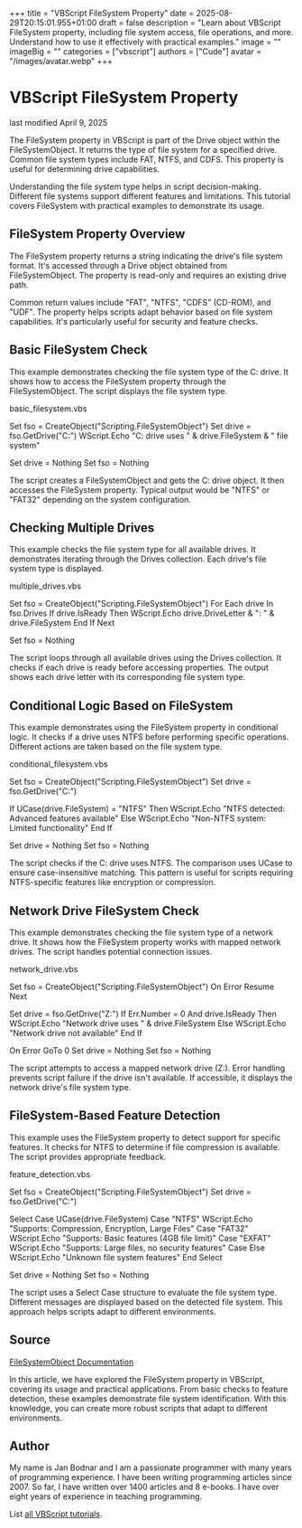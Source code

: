 +++
title = "VBScript FileSystem Property"
date = 2025-08-29T20:15:01.955+01:00
draft = false
description = "Learn about VBScript FileSystem property, including file system access, file operations, and more. Understand how to use it effectively with practical examples."
image = ""
imageBig = ""
categories = ["vbscript"]
authors = ["Cude"]
avatar = "/images/avatar.webp"
+++

# VBScript FileSystem Property

last modified April 9, 2025

The FileSystem property in VBScript is part of the
Drive object within the FileSystemObject. It returns
the type of file system for a specified drive. Common file system types include
FAT, NTFS, and CDFS. This property is useful for determining drive capabilities.

Understanding the file system type helps in script decision-making. Different
file systems support different features and limitations. This tutorial covers
FileSystem with practical examples to demonstrate its usage.

## FileSystem Property Overview

The FileSystem property returns a string indicating the drive's
file system format. It's accessed through a Drive object obtained
from FileSystemObject. The property is read-only and requires an
existing drive path.

Common return values include "FAT", "NTFS", "CDFS" (CD-ROM), and "UDF". The
property helps scripts adapt behavior based on file system capabilities. It's
particularly useful for security and feature checks.

## Basic FileSystem Check

This example demonstrates checking the file system type of the C: drive. It
shows how to access the FileSystem property through the
FileSystemObject. The script displays the file system type.

basic_filesystem.vbs
  

Set fso = CreateObject("Scripting.FileSystemObject")
Set drive = fso.GetDrive("C:")
WScript.Echo "C: drive uses " &amp; drive.FileSystem &amp; " file system"

Set drive = Nothing
Set fso = Nothing

The script creates a FileSystemObject and gets the C: drive
object. It then accesses the FileSystem property. Typical output
would be "NTFS" or "FAT32" depending on the system configuration.

## Checking Multiple Drives

This example checks the file system type for all available drives. It
demonstrates iterating through the Drives collection. Each drive's
file system type is displayed.

multiple_drives.vbs
  

Set fso = CreateObject("Scripting.FileSystemObject")
For Each drive In fso.Drives
    If drive.IsReady Then
        WScript.Echo drive.DriveLetter &amp; ": " &amp; drive.FileSystem
    End If
Next

Set fso = Nothing

The script loops through all available drives using the Drives
collection. It checks if each drive is ready before accessing properties. The
output shows each drive letter with its corresponding file system type.

## Conditional Logic Based on FileSystem

This example demonstrates using the FileSystem property in
conditional logic. It checks if a drive uses NTFS before performing specific
operations. Different actions are taken based on the file system type.

conditional_filesystem.vbs
  

Set fso = CreateObject("Scripting.FileSystemObject")
Set drive = fso.GetDrive("C:")

If UCase(drive.FileSystem) = "NTFS" Then
    WScript.Echo "NTFS detected: Advanced features available"
Else
    WScript.Echo "Non-NTFS system: Limited functionality"
End If

Set drive = Nothing
Set fso = Nothing

The script checks if the C: drive uses NTFS. The comparison uses
UCase to ensure case-insensitive matching. This pattern is useful
for scripts requiring NTFS-specific features like encryption or compression.

## Network Drive FileSystem Check

This example demonstrates checking the file system type of a network drive. It
shows how the FileSystem property works with mapped network
drives. The script handles potential connection issues.

network_drive.vbs
  

Set fso = CreateObject("Scripting.FileSystemObject")
On Error Resume Next

Set drive = fso.GetDrive("Z:")
If Err.Number = 0 And drive.IsReady Then
    WScript.Echo "Network drive uses " &amp; drive.FileSystem
Else
    WScript.Echo "Network drive not available"
End If

On Error GoTo 0
Set drive = Nothing
Set fso = Nothing

The script attempts to access a mapped network drive (Z:). Error handling
prevents script failure if the drive isn't available. If accessible, it displays
the network drive's file system type.

## FileSystem-Based Feature Detection

This example uses the FileSystem property to detect support for
specific features. It checks for NTFS to determine if file compression is
available. The script provides appropriate feedback.

feature_detection.vbs
  

Set fso = CreateObject("Scripting.FileSystemObject")
Set drive = fso.GetDrive("C:")

Select Case UCase(drive.FileSystem)
    Case "NTFS"
        WScript.Echo "Supports: Compression, Encryption, Large Files"
    Case "FAT32"
        WScript.Echo "Supports: Basic features (4GB file limit)"
    Case "EXFAT"
        WScript.Echo "Supports: Large files, no security features"
    Case Else
        WScript.Echo "Unknown file system features"
End Select

Set drive = Nothing
Set fso = Nothing

The script uses a Select Case structure to evaluate the file
system type. Different messages are displayed based on the detected file system.
This approach helps scripts adapt to different environments.

## Source

[FileSystemObject Documentation](https://learn.microsoft.com/en-us/previous-versions/windows/internet-explorer/ie-developer/scripting-articles/6kxy1a51(v=vs.84))

In this article, we have explored the FileSystem property in
VBScript, covering its usage and practical applications. From basic checks to
feature detection, these examples demonstrate file system identification. With
this knowledge, you can create more robust scripts that adapt to different
environments.

## Author

My name is Jan Bodnar and I am a passionate programmer with many years of
programming experience. I have been writing programming articles since 2007. So
far, I have written over 1400 articles and 8 e-books. I have over eight years of
experience in teaching programming.

List [all VBScript tutorials](/vbscript/).